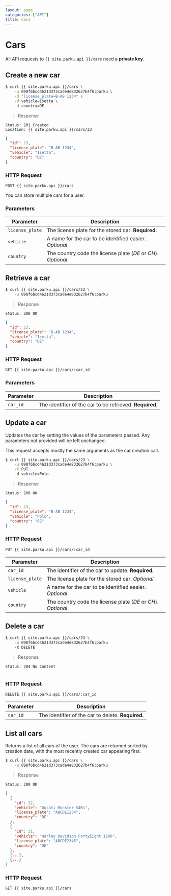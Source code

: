 ```yaml
---
layout: page
categories: ["API"]
title: Cars
---
```


# Cars

All API requests to `{{ site.parku.api }}/cars` need a __private key__.


## Create a new car

```sh
$ curl {{ site.parku.api }}/cars \
    -u 098f6bcd4621d373cade4e832627b4f6:parku \
    -d "license_plate=B-AB 1234" \
    -d vehicle=Isetta \
    -d country=DE
```

> Response

```nginx
Status: 201 Created
Location: {{ site.parku.api }}/cars/23
```
```json
{
  "id": 23,
  "license_plate": "B-AB 1234",
  "vehicle": "Isetta",
  "country": "DE"
}
```

### HTTP Request

`POST {{ site.parku.api }}/cars`

You can store multiple cars for a user.

### Parameters

Parameter      | Description
---            | ---
`license_plate`| The license plate for the stored car. __Required.__
`vehicle`      | A name for the car to be identified easier. _Optional_
`country`      | The country code the license plate (_DE_ or _CH_). _Optional_


## Retrieve a car

```sh
$ curl {{ site.parku.api }}/cars/23 \
    -u 098f6bcd4621d373cade4e832627b4f6:parku
```

> Response

```nginx
Status: 200 OK
```
```json
{
  "id": 23,
  "license_plate": "B-AB 1234",
  "vehicle": "Isetta",
  "country": "DE"
}
```

### HTTP Request

`GET {{ site.parku.api }}/cars/:car_id`

### Parameters

Parameter | Description
---       | ---
`car_id`  | The identifier of the car to be retrieved. __Required.__


## Update a car

Updates the car by setting the values of the parameters passed. Any parameters not provided will be left unchanged.

This request accepts mostly the same arguments as the car creation call.

```sh
$ curl {{ site.parku.api }}/cars/23 \
    -u 098f6bcd4621d373cade4e832627b4f6:parku \
    -X PUT
    -d vehicle=Polo
```

> Response

```nginx
Status: 200 OK
```
```json
{
  "id": 23,
  "license_plate": "B-AB 1234",
  "vehicle": "Polo",
  "country": "DE"
}
```

### HTTP Request

`PUT {{ site.parku.api }}/cars/:car_id`

Parameter      | Description
---            | ---
`car_id`       | The identifier of the car to update. __Required.__
`license_plate`| The license plate for the stored car. _Optional_
`vehicle`      | A name for the car to be identified easier. _Optional_
`country`      | The country code the license plate (_DE_ or _CH_). _Optional_


## Delete a car

```sh
$ curl {{ site.parku.api }}/cars/23 \
    -u 098f6bcd4621d373cade4e832627b4f6:parku
    -X DELETE
```

> Response

```nginx
Status: 204 No Content
```
```json

```

### HTTP Request

`DELETE {{ site.parku.api }}/cars/:car_id`

Parameter      | Description
---            | ---
`car_id`       | The identifier of the car to delete. __Required.__


## List all cars

Returns a list of all cars of the user. The cars are returned sorted by creation date, with the most recently created car appearing first.

```sh
$ curl {{ site.parku.api }}/cars \
    -u 098f6bcd4621d373cade4e832627b4f6:parku
```

> Response

```nginx
Status: 200 OK
```
```json
[
  {
    "id": 22,
    "vehicle": "Ducati Monster S4Rs",
    "license_plate": "ABCDE1234",
    "country": "DE"
  },
  {
    "id": 21,
    "vehicle": "Harley Davidson FortyEight 1200",
    "license_plate": "ABCDE2345",
    "country": "DE"
  },
  {...},
  {...}
]
```

### HTTP Request

`GET {{ site.parku.api }}/cars`
